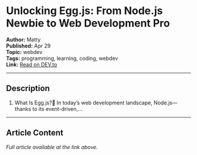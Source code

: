# Unlocking Egg.js: From Node.js Newbie to Web Development Pro

**Author:** Matty  
**Published:** Apr 29  
**Topic:** webdev  
**Tags:** programming, learning, coding, webdev  
**Link:** [Read on DEV.to](https://dev.to/mattyedwards/unlocking-eggjs-from-nodejs-newbie-to-web-development-pro-194d)

---

## Description
1. What Is Egg.js?🔧 In today’s web development landscape, Node.js—thanks to its event-driven,...

---

## Article Content
*Full article available at the link above.*


